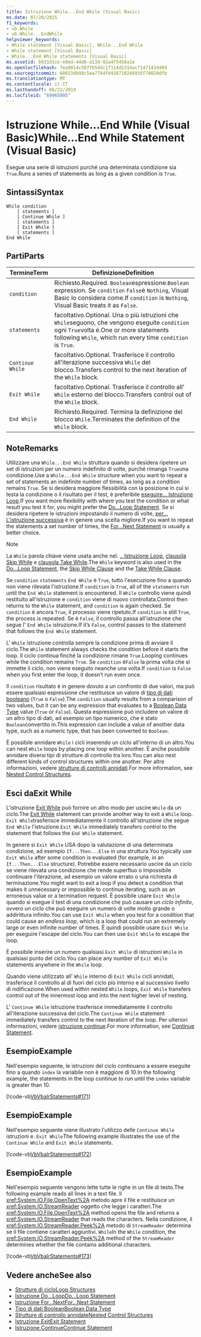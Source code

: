 ```yaml
---
title: Istruzione While...End While (Visual Basic)
ms.date: 07/20/2015
f1_keywords:
- vb.While
- vb.While...EndWhile
helpviewer_keywords:
- While statement [Visual Basic], While...End While
- While statement [Visual Basic]
- While...End While statements [Visual Basic]
ms.assetid: b931d1ce-e8ed-44d8-a13d-92a4f5458a1e
ms.openlocfilehash: 7ea0814c587f65ddc1f114d2314ac7147143d40d
ms.sourcegitcommit: 68653db98c5ea7744fd438710248935f70020dfb
ms.translationtype: MT
ms.contentlocale: it-IT
ms.lasthandoff: 08/22/2019
ms.locfileid: "69965805"
---
```

# <a name="whileend-while-statement-visual-basic"></a><span data-ttu-id="e337c-102">Istruzione While...End While (Visual Basic)</span><span class="sxs-lookup"><span data-stu-id="e337c-102">While...End While Statement (Visual Basic)</span></span>
<span data-ttu-id="e337c-103">Esegue una serie di istruzioni purché una determinata condizione sia `True`.</span><span class="sxs-lookup"><span data-stu-id="e337c-103">Runs a series of statements as long as a given condition is `True`.</span></span>  
  
## <a name="syntax"></a><span data-ttu-id="e337c-104">Sintassi</span><span class="sxs-lookup"><span data-stu-id="e337c-104">Syntax</span></span>  
  
```  
While condition  
    [ statements ]  
    [ Continue While ]  
    [ statements ]  
    [ Exit While ]  
    [ statements ]  
End While  
```  
  
## <a name="parts"></a><span data-ttu-id="e337c-105">Parti</span><span class="sxs-lookup"><span data-stu-id="e337c-105">Parts</span></span>  
  
|<span data-ttu-id="e337c-106">Termine</span><span class="sxs-lookup"><span data-stu-id="e337c-106">Term</span></span>|<span data-ttu-id="e337c-107">Definizione</span><span class="sxs-lookup"><span data-stu-id="e337c-107">Definition</span></span>|  
|---|---|  
|`condition`|<span data-ttu-id="e337c-108">Richiesto.</span><span class="sxs-lookup"><span data-stu-id="e337c-108">Required.</span></span> <span data-ttu-id="e337c-109">`Boolean`espressione.</span><span class="sxs-lookup"><span data-stu-id="e337c-109">`Boolean` expression.</span></span> <span data-ttu-id="e337c-110">Se `condition` `False`è `Nothing`, Visual Basic lo considera come.</span><span class="sxs-lookup"><span data-stu-id="e337c-110">If `condition` is `Nothing`, Visual Basic treats it as `False`.</span></span>|  
|`statements`|<span data-ttu-id="e337c-111">facoltativo.</span><span class="sxs-lookup"><span data-stu-id="e337c-111">Optional.</span></span> <span data-ttu-id="e337c-112">Una o più istruzioni che `While`seguono, che vengono eseguite `condition` ogni `True`volta è.</span><span class="sxs-lookup"><span data-stu-id="e337c-112">One or more statements following `While`, which run every time `condition` is `True`.</span></span>|  
|`Continue While`|<span data-ttu-id="e337c-113">facoltativo.</span><span class="sxs-lookup"><span data-stu-id="e337c-113">Optional.</span></span> <span data-ttu-id="e337c-114">Trasferisce il controllo all'iterazione successiva `While` del blocco.</span><span class="sxs-lookup"><span data-stu-id="e337c-114">Transfers control to the next iteration of the `While` block.</span></span>|  
|`Exit While`|<span data-ttu-id="e337c-115">facoltativo.</span><span class="sxs-lookup"><span data-stu-id="e337c-115">Optional.</span></span> <span data-ttu-id="e337c-116">Trasferisce il controllo all' `While` esterno del blocco.</span><span class="sxs-lookup"><span data-stu-id="e337c-116">Transfers control out of the `While` block.</span></span>|  
|`End While`|<span data-ttu-id="e337c-117">Richiesto.</span><span class="sxs-lookup"><span data-stu-id="e337c-117">Required.</span></span> <span data-ttu-id="e337c-118">Termina la definizione del blocco `While`.</span><span class="sxs-lookup"><span data-stu-id="e337c-118">Terminates the definition of the `While` block.</span></span>|  
  
## <a name="remarks"></a><span data-ttu-id="e337c-119">Note</span><span class="sxs-lookup"><span data-stu-id="e337c-119">Remarks</span></span>  
 <span data-ttu-id="e337c-120">Utilizzare una `While...End While` struttura quando si desidera ripetere un set di istruzioni per un numero indefinito di volte, purché rimanga `True`una condizione.</span><span class="sxs-lookup"><span data-stu-id="e337c-120">Use a `While...End While` structure when you want to repeat a set of statements an indefinite number of times, as long as a condition remains `True`.</span></span> <span data-ttu-id="e337c-121">Se si desidera maggiore flessibilità con la posizione in cui si testa la condizione o il risultato per il test, è preferibile [eseguire... Istruzione Loop](../../../visual-basic/language-reference/statements/do-loop-statement.md).</span><span class="sxs-lookup"><span data-stu-id="e337c-121">If you want more flexibility with where you test the condition or what result you test it for, you might prefer the [Do...Loop Statement](../../../visual-basic/language-reference/statements/do-loop-statement.md).</span></span> <span data-ttu-id="e337c-122">Se si desidera ripetere le istruzioni impostando il numero di volte, [per... L'istruzione successiva](../../../visual-basic/language-reference/statements/for-next-statement.md) è in genere una scelta migliore.</span><span class="sxs-lookup"><span data-stu-id="e337c-122">If you want to repeat the statements a set number of times, the [For...Next Statement](../../../visual-basic/language-reference/statements/for-next-statement.md) is usually a better choice.</span></span>  
  
> [!NOTE]
> <span data-ttu-id="e337c-123">La `While` parola chiave viene usata anche nel. [.. Istruzione Loop](../../../visual-basic/language-reference/statements/do-loop-statement.md), [clausola Skip While](../../../visual-basic/language-reference/queries/skip-while-clause.md) e [clausola Take While](../../../visual-basic/language-reference/queries/take-while-clause.md).</span><span class="sxs-lookup"><span data-stu-id="e337c-123">The `While` keyword is also used in the [Do...Loop Statement](../../../visual-basic/language-reference/statements/do-loop-statement.md), the [Skip While Clause](../../../visual-basic/language-reference/queries/skip-while-clause.md) and the [Take While Clause](../../../visual-basic/language-reference/queries/take-while-clause.md).</span></span>  
  
 <span data-ttu-id="e337c-124">Se `condition` `statements` `End While` è `True`, tutto l'esecuzione fino a quando non viene rilevata l'istruzione.</span><span class="sxs-lookup"><span data-stu-id="e337c-124">If `condition` is `True`, all of the `statements` run until the `End While` statement is encountered.</span></span> <span data-ttu-id="e337c-125">Il `While` controllo viene quindi restituito all'istruzione e `condition` viene di nuovo controllata.</span><span class="sxs-lookup"><span data-stu-id="e337c-125">Control then returns to the `While` statement, and `condition` is again checked.</span></span> <span data-ttu-id="e337c-126">Se `condition` è ancora `True`, il processo viene ripetuto.</span><span class="sxs-lookup"><span data-stu-id="e337c-126">If `condition` is still `True`, the process is repeated.</span></span> <span data-ttu-id="e337c-127">Se è `False`, il controllo passa all'istruzione che segue l' `End While` istruzione.</span><span class="sxs-lookup"><span data-stu-id="e337c-127">If it’s `False`, control passes to the statement that follows the `End While` statement.</span></span>  
  
 <span data-ttu-id="e337c-128">L' `While` istruzione controlla sempre la condizione prima di avviare il ciclo.</span><span class="sxs-lookup"><span data-stu-id="e337c-128">The `While` statement always checks the condition before it starts the loop.</span></span> <span data-ttu-id="e337c-129">Il ciclo continua finché la condizione rimane `True`.</span><span class="sxs-lookup"><span data-stu-id="e337c-129">Looping continues while the condition remains `True`.</span></span> <span data-ttu-id="e337c-130">Se `condition` è`False` la prima volta che si immette il ciclo, non viene eseguito neanche una volta.</span><span class="sxs-lookup"><span data-stu-id="e337c-130">If `condition` is `False` when you first enter the loop, it doesn’t run even once.</span></span>  
  
 <span data-ttu-id="e337c-131">Il `condition` risultato è in genere dovuto a un confronto di due valori, ma può essere qualsiasi espressione che restituisce un valore di [tipo di dati booleano](../../../visual-basic/language-reference/data-types/boolean-data-type.md) (`True` o `False`).</span><span class="sxs-lookup"><span data-stu-id="e337c-131">The `condition` usually results from a comparison of two values, but it can be any expression that evaluates to a [Boolean Data Type](../../../visual-basic/language-reference/data-types/boolean-data-type.md) value (`True` or `False`).</span></span> <span data-ttu-id="e337c-132">Questa espressione può includere un valore di un altro tipo di dati, ad esempio un tipo numerico, che è stato `Boolean`convertito in.</span><span class="sxs-lookup"><span data-stu-id="e337c-132">This expression can include a value of another data type, such as a numeric type, that has been converted to `Boolean`.</span></span>  
  
 <span data-ttu-id="e337c-133">È possibile annidare `While` i cicli inserendo un ciclo all'interno di un altro.</span><span class="sxs-lookup"><span data-stu-id="e337c-133">You can nest `While` loops by placing one loop within another.</span></span> <span data-ttu-id="e337c-134">È anche possibile annidare diversi tipi di strutture di controllo tra loro.</span><span class="sxs-lookup"><span data-stu-id="e337c-134">You can also nest different kinds of control structures within one another.</span></span> <span data-ttu-id="e337c-135">Per altre informazioni, vedere [strutture di controlli annidati](../../../visual-basic/programming-guide/language-features/control-flow/nested-control-structures.md).</span><span class="sxs-lookup"><span data-stu-id="e337c-135">For more information, see [Nested Control Structures](../../../visual-basic/programming-guide/language-features/control-flow/nested-control-structures.md).</span></span>  
  
## <a name="exit-while"></a><span data-ttu-id="e337c-136">Esci da</span><span class="sxs-lookup"><span data-stu-id="e337c-136">Exit While</span></span>  
 <span data-ttu-id="e337c-137">L'istruzione [Exit While](../../../visual-basic/language-reference/statements/exit-statement.md) può fornire un altro modo per uscire `While` da un ciclo.</span><span class="sxs-lookup"><span data-stu-id="e337c-137">The [Exit While](../../../visual-basic/language-reference/statements/exit-statement.md) statement can provide another way to exit a `While` loop.</span></span> <span data-ttu-id="e337c-138">`Exit While`trasferisce immediatamente il controllo all'istruzione che segue `End While` l'istruzione.</span><span class="sxs-lookup"><span data-stu-id="e337c-138">`Exit While` immediately transfers control to the statement that follows the `End While` statement.</span></span>  
  
 <span data-ttu-id="e337c-139">In genere si `Exit While` USA dopo la valutazione di una determinata condizione, ad esempio `If...Then...Else` in una struttura.</span><span class="sxs-lookup"><span data-stu-id="e337c-139">You typically use `Exit While` after some condition is evaluated (for example, in an `If...Then...Else` structure).</span></span> <span data-ttu-id="e337c-140">Potrebbe essere necessario uscire da un ciclo se viene rilevata una condizione che rende superfluo o Impossibile continuare l'iterazione, ad esempio un valore errato o una richiesta di terminazione.</span><span class="sxs-lookup"><span data-stu-id="e337c-140">You might want to exit a loop if you detect a condition that makes it unnecessary or impossible to continue iterating, such as an erroneous value or a termination request.</span></span> <span data-ttu-id="e337c-141">È possibile usare `Exit While` quando si esegue il test di una condizione che può causare un *ciclo infinito*, ovvero un ciclo che può eseguire un numero di volte molto grande o addirittura infinito.</span><span class="sxs-lookup"><span data-stu-id="e337c-141">You can use `Exit While` when you test for a condition that could cause an *endless loop*, which is a loop that could run an extremely large or even infinite number of times.</span></span> <span data-ttu-id="e337c-142">È quindi possibile usare `Exit While` per eseguire l'escape del ciclo.</span><span class="sxs-lookup"><span data-stu-id="e337c-142">You can then use `Exit While` to escape the loop.</span></span>  
  
 <span data-ttu-id="e337c-143">È possibile inserire un numero qualsiasi `Exit While` di istruzioni `While` in qualsiasi punto del ciclo.</span><span class="sxs-lookup"><span data-stu-id="e337c-143">You can place any number of `Exit While` statements anywhere in the `While` loop.</span></span>  
  
 <span data-ttu-id="e337c-144">Quando viene utilizzato all' `While` interno di `Exit While` cicli annidati, trasferisce il controllo al di fuori del ciclo più interno e al successivo livello di nidificazione.</span><span class="sxs-lookup"><span data-stu-id="e337c-144">When used within nested `While` loops, `Exit While` transfers control out of the innermost loop and into the next higher level of nesting.</span></span>  
  
 <span data-ttu-id="e337c-145">L' `Continue While` istruzione trasferisce immediatamente il controllo all'iterazione successiva del ciclo.</span><span class="sxs-lookup"><span data-stu-id="e337c-145">The `Continue While` statement immediately transfers control to the next iteration of the loop.</span></span> <span data-ttu-id="e337c-146">Per ulteriori informazioni, vedere [istruzione continue](../../../visual-basic/language-reference/statements/continue-statement.md).</span><span class="sxs-lookup"><span data-stu-id="e337c-146">For more information, see [Continue Statement](../../../visual-basic/language-reference/statements/continue-statement.md).</span></span>  
  
## <a name="example"></a><span data-ttu-id="e337c-147">Esempio</span><span class="sxs-lookup"><span data-stu-id="e337c-147">Example</span></span>  
 <span data-ttu-id="e337c-148">Nell'esempio seguente, le istruzioni del ciclo continuano a essere eseguite fino a quando `index` la variabile non è maggiore di 10.</span><span class="sxs-lookup"><span data-stu-id="e337c-148">In the following example, the statements in the loop continue to run until the `index` variable is greater than 10.</span></span>  
  
 [!code-vb[VbVbalrStatements#171](~/samples/snippets/visualbasic/VS_Snippets_VBCSharp/VbVbalrStatements/VB/class14.vb#171)]  
  
## <a name="example"></a><span data-ttu-id="e337c-149">Esempio</span><span class="sxs-lookup"><span data-stu-id="e337c-149">Example</span></span>  
 <span data-ttu-id="e337c-150">Nell'esempio seguente viene illustrato l'utilizzo delle `Continue While` istruzioni e. `Exit While`</span><span class="sxs-lookup"><span data-stu-id="e337c-150">The following example illustrates the use of the `Continue While` and `Exit While` statements.</span></span>  
  
 [!code-vb[VbVbalrStatements#172](~/samples/snippets/visualbasic/VS_Snippets_VBCSharp/VbVbalrStatements/VB/class14.vb#172)]  
  
## <a name="example"></a><span data-ttu-id="e337c-151">Esempio</span><span class="sxs-lookup"><span data-stu-id="e337c-151">Example</span></span>  
 <span data-ttu-id="e337c-152">Nell'esempio seguente vengono lette tutte le righe in un file di testo.</span><span class="sxs-lookup"><span data-stu-id="e337c-152">The following example reads all lines in a text file.</span></span> <span data-ttu-id="e337c-153">Il <xref:System.IO.File.OpenText%2A> metodo apre il file e restituisce un <xref:System.IO.StreamReader> oggetto che legge i caratteri.</span><span class="sxs-lookup"><span data-stu-id="e337c-153">The <xref:System.IO.File.OpenText%2A> method opens the file and returns a <xref:System.IO.StreamReader> that reads the characters.</span></span> <span data-ttu-id="e337c-154">Nella condizione, il <xref:System.IO.StreamReader.Peek%2A> metodo di `StreamReader` determina se il file contiene caratteri aggiuntivi. `While`</span><span class="sxs-lookup"><span data-stu-id="e337c-154">In the `While` condition, the <xref:System.IO.StreamReader.Peek%2A> method of the `StreamReader` determines whether the file contains additional characters.</span></span>  
  
 [!code-vb[VbVbalrStatements#173](~/samples/snippets/visualbasic/VS_Snippets_VBCSharp/VbVbalrStatements/VB/class14.vb#173)]  
  
## <a name="see-also"></a><span data-ttu-id="e337c-155">Vedere anche</span><span class="sxs-lookup"><span data-stu-id="e337c-155">See also</span></span>

- [<span data-ttu-id="e337c-156">Strutture di ciclo</span><span class="sxs-lookup"><span data-stu-id="e337c-156">Loop Structures</span></span>](../../../visual-basic/programming-guide/language-features/control-flow/loop-structures.md)
- [<span data-ttu-id="e337c-157">Istruzione Do...Loop</span><span class="sxs-lookup"><span data-stu-id="e337c-157">Do...Loop Statement</span></span>](../../../visual-basic/language-reference/statements/do-loop-statement.md)
- [<span data-ttu-id="e337c-158">Istruzione For...Next</span><span class="sxs-lookup"><span data-stu-id="e337c-158">For...Next Statement</span></span>](../../../visual-basic/language-reference/statements/for-next-statement.md)
- [<span data-ttu-id="e337c-159">Tipo di dati Boolean</span><span class="sxs-lookup"><span data-stu-id="e337c-159">Boolean Data Type</span></span>](../../../visual-basic/language-reference/data-types/boolean-data-type.md)
- [<span data-ttu-id="e337c-160">Strutture di controllo annidate</span><span class="sxs-lookup"><span data-stu-id="e337c-160">Nested Control Structures</span></span>](../../../visual-basic/programming-guide/language-features/control-flow/nested-control-structures.md)
- [<span data-ttu-id="e337c-161">Istruzione Exit</span><span class="sxs-lookup"><span data-stu-id="e337c-161">Exit Statement</span></span>](../../../visual-basic/language-reference/statements/exit-statement.md)
- [<span data-ttu-id="e337c-162">Istruzione Continue</span><span class="sxs-lookup"><span data-stu-id="e337c-162">Continue Statement</span></span>](../../../visual-basic/language-reference/statements/continue-statement.md)
